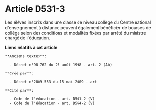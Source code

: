 # Article D531-3

Les élèves inscrits dans une classe de niveau collège du Centre national d'enseignement à distance peuvent également
bénéficier de bourses de collège selon des conditions et modalités fixées par arrêté du ministre chargé de l'éducation.

**Liens relatifs à cet article**

	**Anciens textes**:

	  - Décret n°98-762 du 28 août 1998 - art. 2 (Ab)

	**Créé par**:

	  - Décret n°2009-553 du 15 mai 2009 - art.

	**Cité par**:

	  - Code de l'éducation - art. D561-2 (V)
	  - Code de l'éducation - art. D564-2 (V)
